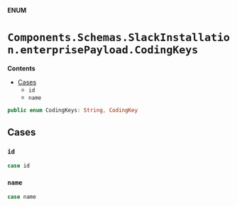 **ENUM**

# `Components.Schemas.SlackInstallation.enterprisePayload.CodingKeys`

**Contents**

- [Cases](#cases)
  - `id`
  - `name`

```swift
public enum CodingKeys: String, CodingKey
```

## Cases
### `id`

```swift
case id
```

### `name`

```swift
case name
```
